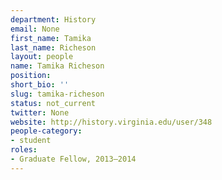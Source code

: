 ```yaml
---
department: History
email: None
first_name: Tamika
last_name: Richeson
layout: people
name: Tamika Richeson
position:
short_bio: ''
slug: tamika-richeson
status: not_current
twitter: None
website: http://history.virginia.edu/user/348
people-category:
- student
roles:
- Graduate Fellow, 2013–2014
---
```



